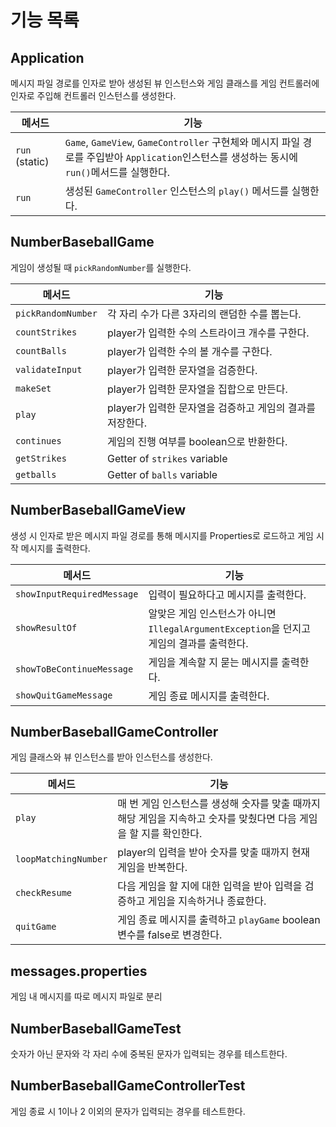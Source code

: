# 기능 목록

## Application

메시지 파일 경로를 인자로 받아 생성된 뷰 인스턴스와 게임 클래스를 게임 컨트롤러에 인자로 주입해 컨트롤러 인스턴스를 생성한다.

| 메서드            | 기능                                                                                                      |
|----------------|---------------------------------------------------------------------------------------------------------|
| `run` (static) | `Game`, `GameView`, `GameController` 구현체와 메시지 파일 경로를 주입받아 `Application`인스턴스를 생성하는 동시에 `run()`메서드를 실행한다. |
| `run`          | 생성된 `GameController` 인스턴스의 `play()` 메서드를 실행한다.                                                          |

## NumberBaseballGame

게임이 생성될 때 `pickRandomNumber`를 실행한다.

| 메서드                | 기능                                  |
|--------------------|-------------------------------------|
| `pickRandomNumber` | 각 자리 수가 다른 3자리의 랜덤한 수를 뽑는다.         |
| `countStrikes`     | player가 입력한 수의 스트라이크 개수를 구한다.       |
| `countBalls`       | player가 입력한 수의 볼 개수를 구한다.           |
| `validateInput`    | player가 입력한 문자열을 검증한다.              |
| `makeSet`          | player가 입력한 문자열을 집합으로 만든다.          |
| `play`             | player가 입력한 문자열을 검증하고 게임의 결과를 저장한다. |
| `continues`        | 게임의 진행 여부를 boolean으로 반환한다.          |
| `getStrikes`       | Getter of `strikes` variable        |
| `getballs`         | Getter of `balls` variable          |

## NumberBaseballGameView

생성 시 인자로 받은 메시지 파일 경로를 통해 메시지를 Properties로 로드하고 게임 시작 메시지를 출력한다.

| 메서드                        | 기능                                                             |
|----------------------------|----------------------------------------------------------------|
| `showInputRequiredMessage` | 입력이 필요하다고 메시지를 출력한다.                                           |
| `showResultOf`             | 알맞은 게임 인스턴스가 아니면 `IllegalArgumentException`을 던지고 게임의 결과를 출력한다. |
| `showToBeContinueMessage`  | 게임을 계속할 지 묻는 메시지를 출력한다.                                        |
| `showQuitGameMessage`      | 게임 종료 메시지를 출력한다.                                               |

## NumberBaseballGameController

게임 클래스와 뷰 인스턴스를 받아 인스턴스를 생성한다.

| 메서드                  | 기능                                                                 |
|----------------------|--------------------------------------------------------------------|
| `play`               | 매 번 게임 인스턴스를 생성해 숫자를 맞출 때까지 해당 게임을 지속하고 숫자를 맞췄다면 다음 게임을 할 지를 확인한다. |
| `loopMatchingNumber` | player의 입력을 받아 숫자를 맞출 때까지 현재 게임을 반복한다.                             |
| `checkResume`        | 다음 게임을 할 지에 대한 입력을 받아 입력을 검증하고 게임을 지속하거나 종료한다.                     |
| `quitGame`           | 게임 종료 메시지를 출력하고 `playGame` boolean 변수를 false로 변경한다.                |

## messages.properties

게임 내 메시지를 따로 메시지 파일로 분리

## NumberBaseballGameTest

숫자가 아닌 문자와 각 자리 수에 중복된 문자가 입력되는 경우를 테스트한다.

## NumberBaseballGameControllerTest

게임 종료 시 1이나 2 이외의 문자가 입력되는 경우를 테스트한다.